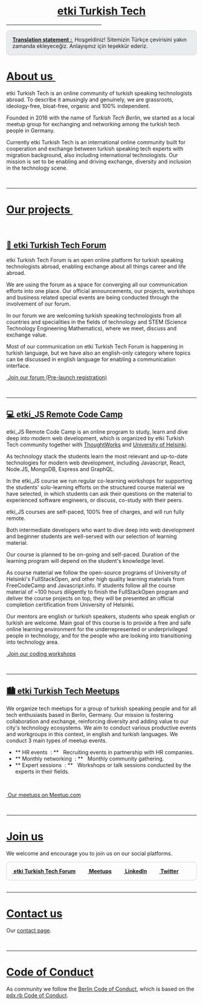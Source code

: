 <!doctype html>
<HTML>

<script src="https://kit.fontawesome.com/31e6d56ab4.js" crossorigin="anonymous"> </script>

<!-- Add cookie consent css & js - Start -->
<script src="https://cdn.jsdelivr.net/npm/cookieconsent@3/build/cookieconsent.min.js" data-cfasync="false"></script>
<script>
window.cookieconsent.initialise({
  "palette": {
    "popup": {
      "background": "#edeff5",
      "text": "#838391"
    },
    "button": {
      "background": "#e7552c",
      "text": "#ffffff"
    }
  },
  "theme": "classic",
  "content": {
    "message": "EN: This website uses cookies to ensure you get the best experience on our website. DE: Wir nutzen Cookies um Ihnen durch Optimierungen die bestmögliche Browsing-Erfahrung zu bieten. TR: İnternet sitemiz takip çerezi teknolojisini kullanmaktadır. ",
    "dismiss": "Ok / Kabul ediyorum",
    "link": "Learn more / Mehr erfahren"
  }
});
</script>
<link rel="stylesheet" type="text/css" href="https://cdn.jsdelivr.net/npm/cookieconsent@3/build/cookieconsent.min.css" />
<!-- Add cookie consent css & js -->

<BODY>
<a name="title" href="#about"><h1 style="text-align:center">etki Turkish Tech</h1></a>
<hr style="width:50%;text-align:center">

  <div style = "border: 1px solid lightgrey;border-radius: 8px;padding:15px;font-weight: normal;vertical-align: middle; background-color: #e9ecef;">
  <a href="" style="font-weight: bolder">Translation statement : </a> &nbsp;Hoşgeldiniz! Sitemizin Türkçe çevirisini yakın zamanda ekleyeceğiz. Anlayışınız için teşekkür ederiz.  
</div>


# <a name="about" href="#about"> About us ‍</a>

etki Turkish Tech is an online community of turkish speaking technologists abroad. To describe it amusingly and genuinely, we are grassroots, ideology-free, bloat-free, organic and 100% independent.

Founded in 2016 with the name of _Turkish Tech Berlin_, we started as a local meetup group for exchanging and networking among the turkish tech people in Germany.

Currently etki Turkish Tech is an international online community built for cooperation and exchange between turkish speaking tech experts with migration background, also including international technologists. Our mission is set to be enabling and driving exchange, diversity and inclusion in the technology scene.


<br>

----

# <a name="about" href="#projects"> Our projects ‍</a>
<br>

## <a name="forum" href="https://etki.discourse.group">💬 etki Turkish Tech Forum</a>

etki Turkish Tech Forum is an open online platform for turkish speaking technologists abroad, enabling exchange about all things career and life abroad.

We are using the forum as a space for converging all our communication efforts into one place. Our official announcements, our projects, workshops and business related special events are being conducted through the involvement of our forum.

In our forum we are welcoming turkish speaking technologists from all countries and specialities in the fields of technology and STEM (Science Technology Engineering Mathematics), where we meet, discuss and exchange value.

Most of our communication on etki Turkish Tech Forum is happening in turkish language, but we have also an english-only category where topics can be discussed in english language for enabling a communication interface.
<br>

<a href="https://forms.gle/tUnV8e3FtAmoATu27" target="_blank"><i class="fa fa-commenting-o fa-lg" id="special"> </i> &nbsp;Join our forum (Pre-launch registration)</a>

<br>

----

## <a name="forum" href="#etki_JS">‍💻 etki_JS Remote Code Camp</a>

etki_JS Remote Code Camp is an online program to study, learn and dive deep into modern web development, which is organized by etki Turkish Tech community together with [ThoughtWorks](https://www.thoughtworks.com) and [University of Helsinki](https://www.helsinki.fi/en).

As technology stack the students learn the most relevant and up-to-date technologies for modern web development, including Javascript, React, Node.JS, MongoDB, Express and GraphQL. 

In the etki_JS course we run regular co-learning workshops for supporting the students' solo-learning efforts on the structured course material we have selected, in which students can ask their questions on the material to experienced software engineers, or discuss, co-study with their peers.

etki_JS courses are self-paced, 100% free of charges, and will run fully remote.

Both intermediate developers who want to dive deep into web development and beginner students are well-served with our selection of learning material. 

Our course is planned to be on-going and self-paced. Duration of the learning program will depend on the student's knowledge level.

As course material we follow the open-source programs of University of Helsinki's FullStackOpen, and other high quality learning materials from FreeCodeCamp and Javascript.info. If students follow all the course material of ~100 hours diligently to finish the FullStackOpen program and deliver the course projects on top, they will be presented an official completion certification from University of Helsinki. 

Our mentors are english or turkish speakers, students who speak english or turkish are welcome. Main goal of this course is to provide a free and safe online learning environment for the underrepresented or underprivileged people in technology, and for the people who are looking into transitioning into technology area.
<br>

<a href="https://bit.ly/etki_JS" target="_blank"><i class="fas fa-laptop fa-lg" id="special"> </i> &nbsp;Join our coding workshops</a>

<br>

----

## <a name="Meetups" href="#meetups">🏙️ etki Turkish Tech Meetups</a>

We organize tech meetups for a group of turkish speaking people and for all tech enthusiasts based in Berlin, Germany. Our mission is fostering collaboration and exchange, reinforcing diversity and adding value to our city's technology ecosystems. We aim to conduct various productive events and workgroups in this context, in english and turkish languages. We conduct 3 main types of meetup events. 

* ** HR events &nbsp;: ** &nbsp; Recruiting events in partnership with HR companies.
* ** Monthly networking &nbsp;: ** &nbsp; Monthly community gathering. 
* ** Expert sessions &nbsp;: ** &nbsp; Workshops or talk sessions conducted by the experts in their fields.
<br>

<a href="https://www.meetup.com/turkishtech" target="_blank"><i class="fab fa-meetup fa-lg" id="special"> </i> &nbsp;Our meetups on Meetup.com </a>

<br>

----
# <a name="Join us" href="#join-us"> Join us</a>

We welcome and encourage you to join us on our social platforms.

  <div style = "display: flex;justify-content: space-between; border: 1px solid lightgrey;border-radius: 8px;padding:15px;font-weight: bolder;">
    <a href="https://forms.gle/tUnV8e3FtAmoATu27" target="_blank"><i class="fa fa-commenting-o fa-3x" id="special"> </i> &nbsp;etki Turkish Tech Forum </a>
    &emsp; &emsp;
    <a href="https://www.meetup.com/turkishtech" target="_blank"><i class="fab fa-meetup fa-3x" id="special"> </i> &nbsp;Meetups </a>
    &emsp; &emsp;
    <a href="https://www.linkedin.com/groups/13521204/" target="_blank"><i class="fab fa-linkedin fa-3x" id="special"> </i> &nbsp;LinkedIn </a>
    &emsp; &emsp;
    <a href="https://www.twitter.com/etkiturkishtech" target="_blank"><i class="fab fa-twitter fa-3x" id="special"> </i> &nbsp;Twitter </a>
    &emsp; &emsp;
  </div>

<br>

----
# <a name="Contact us" href="#contact"> Contact us </a>

Our [contact page](/site/contact).

<br>

----
# <a name="Code of Conduct" href="#code-of-conduct"> Code of Conduct </a>
As community we follow the [Berlin Code of Conduct](https://berlincodeofconduct.org/), which is based on the [pdx.rb Code of Conduct](https://pdxruby.org/CONDUCT).

<br>

</BODY>
</html>